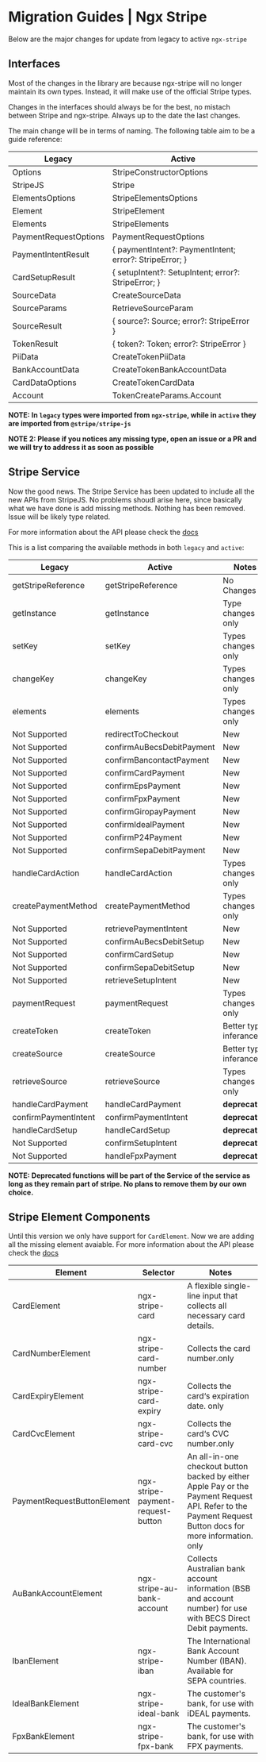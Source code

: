 # Migration Guides | Ngx Stripe

Below are the major changes for update from legacy to active `ngx-stripe`

## Interfaces

Most of the changes in the library are because ngx-stripe will no longer maintain its own types. Instead, it will make use of the official Stripe types.

Changes in the interfaces should always be for the best, no mistach between Stripe and ngx-stripe. Always up to the date the last changes.

The main change will be in terms of naming. The following table aim to be
a guide reference:

| Legacy                | Active                                                  |
| --------------------- | ------------------------------------------------------- |
| Options               | StripeConstructorOptions                                |
| StripeJS              | Stripe                                                  |
| ElementsOptions       | StripeElementsOptions                                   |
| Element               | StripeElement                                           |
| Elements              | StripeElements                                          |
| PaymentRequestOptions | PaymentRequestOptions                                   |
| PaymentIntentResult   | { paymentIntent?: PaymentIntent; error?: StripeError; } |
| CardSetupResult       | { setupIntent?: SetupIntent; error?: StripeError; }     |
| SourceData            | CreateSourceData                                        |
| SourceParams          | RetrieveSourceParam                                     |
| SourceResult          | { source?: Source; error?: StripeError }                |
| TokenResult           | { token?: Token; error?: StripeError }                  |
| PiiData               | CreateTokenPiiData                                      |
| BankAccountData       | CreateTokenBankAccountData                              |
| CardDataOptions       | CreateTokenCardData                                     |
| Account               | TokenCreateParams.Account                               |

**NOTE: In `legacy` types were imported from `ngx-stripe`, while in `active` they are imported from `@stripe/stripe-js`**

**NOTE 2: Please if you notices any missing type, open an issue or a PR and we will try to address it as soon as possible**

## Stripe Service

Now the good news. The Stripe Service has been updated to include all the new APIs from StripeJS. No problems shoudl arise here, since basically what we have done is add missing methods. Nothing has been removed. Issue will be likely type related.

For more information about the API please check the [docs](https://richnologies.gitbook.io/ngx-stripe/)

This is a list comparing the available methods in both `legacy` and `active`:

| Legacy               | Active                    | Notes                 |
| -------------------- | ------------------------- | --------------------- |
| getStripeReference   | getStripeReference        | No Changes            |
| getInstance          | getInstance               | Type changes only     |
| setKey               | setKey                    | Types changes only    |
| changeKey            | changeKey                 | Types changes only    |
| elements             | elements                  | Types changes only    |
| Not Supported        | redirectToCheckout        | New                   |
| Not Supported        | confirmAuBecsDebitPayment | New                   |
| Not Supported        | confirmBancontactPayment  | New                   |
| Not Supported        | confirmCardPayment        | New                   |
| Not Supported        | confirmEpsPayment         | New                   |
| Not Supported        | confirmFpxPayment         | New                   |
| Not Supported        | confirmGiropayPayment     | New                   |
| Not Supported        | confirmIdealPayment       | New                   |
| Not Supported        | confirmP24Payment         | New                   |
| Not Supported        | confirmSepaDebitPayment   | New                   |
| handleCardAction     | handleCardAction          | Types changes only    |
| createPaymentMethod  | createPaymentMethod       | Types changes only    |
| Not Supported        | retrievePaymentIntent     | New                   |
| Not Supported        | confirmAuBecsDebitSetup   | New                   |
| Not Supported        | confirmCardSetup          | New                   |
| Not Supported        | confirmSepaDebitSetup     | New                   |
| Not Supported        | retrieveSetupIntent       | New                   |
| paymentRequest       | paymentRequest            | Types changes only    |
| createToken          | createToken               | Better type inferance |
| createSource         | createSource              | Better type inferance |
| retrieveSource       | retrieveSource            | Types changes only    |
| handleCardPayment    | handleCardPayment         | **deprecated**        |
| confirmPaymentIntent | confirmPaymentIntent      | **deprecated**        |
| handleCardSetup      | handleCardSetup           | **deprecated**        |
| Not Supported        | confirmSetupIntent        | **deprecated**        |
| Not Supported        | handleFpxPayment          | **deprecated**        |

**NOTE: Deprecated functions will be part of the Service of the service as long as they remain part of stripe. No plans to remove them by our own choice.**

## Stripe Element Components

Until this version we only have support for `CardElement`. Now we are adding all the missing element avaiable. For more information about the API please check the [docs](https://richnologies.gitbook.io/ngx-stripe/)

| Element                     | Selector                          | Notes                                                                                                                                                    |
| --------------------------- | --------------------------------- | -------------------------------------------------------------------------------------------------------------------------------------------------------- |
| CardElement                 | ngx-stripe-card                   | A flexible single-line input that collects all necessary card details.                                                                                   |
| CardNumberElement           | ngx-stripe-card-number            | Collects the card number.only                                                                                                                            |
| CardExpiryElement           | ngx-stripe-card-expiry            | Collects the card‘s expiration date. only                                                                                                                |
| CardCvcElement              | ngx-stripe-card-cvc               | Collects the card‘s CVC number.only                                                                                                                      |
| PaymentRequestButtonElement | ngx-stripe-payment-request-button | An all-in-one checkout button backed by either Apple Pay or the Payment Request API. Refer to the Payment Request Button docs for more information. only |
| AuBankAccountElement        | ngx-stripe-au-bank-account        | Collects Australian bank account information (BSB and account number) for use with BECS Direct Debit payments.                                           |
| IbanElement                 | ngx-stripe-iban                   | The International Bank Account Number (IBAN). Available for SEPA countries.                                                                              |
| IdealBankElement            | ngx-stripe-ideal-bank             | The customer's bank, for use with iDEAL payments.                                                                                                        |
| FpxBankElement              | ngx-stripe-fpx-bank               | The customer's bank, for use with FPX payments.                                                                                                          |

